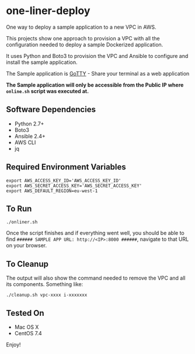 # one-liner-deploy
One way to deploy a sample application to a new VPC in AWS.

This projects show one approach to provision a VPC with all the configuration needed to deploy a sample Dockerized application.

It uses Python and Boto3 to provision the VPC and Ansible to configure and install the sample application.

The Sample application is [GoTTY](https://github.com/yudai/gotty) - Share your terminal as a web application

**The Sample application will only be accessible from the Public IP where `online.sh` script was executed at.**


## Software Dependencies

* Python 2.7+
* Boto3
* Ansible 2.4+
* AWS CLI
* jq

## Required Environment Variables
```
export AWS_ACCESS_KEY_ID='AWS_ACCESS_KEY_ID'
export AWS_SECRET_ACCESS_KEY='AWS_SECRET_ACCESS_KEY'
export AWS_DEFAULT_REGION=eu-west-1
```


## To Run

```
./onliner.sh
```

Once the script finishes and if everything went well, you should be able to
find `###### SAMPLE APP URL: http://<IP>:8000 ######`, navigate to that URL on your browser.

## To Cleanup

The output will also show the command needed to remove the VPC and all its components.
Something like:

```
./cleanup.sh vpc-xxxx i-xxxxxxx
```

## Tested On

* Mac OS X
* CentOS 7.4

Enjoy!
